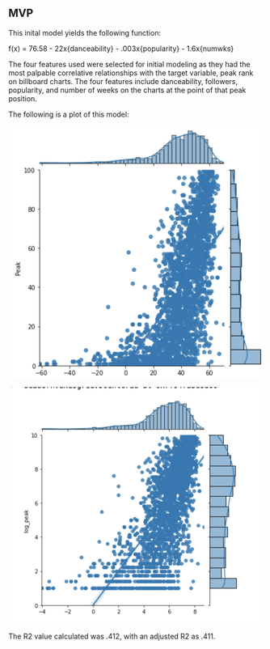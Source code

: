 ## MVP

This inital model yields the following function:

f(x) = 76.58 - 22x{danceability} - .003x{popularity} - 1.6x{numwks}

The four features used were selected for initial modeling as they had the most palpable correlative relationships with the target variable, peak rank on billboard charts. The four features include danceability, followers, popularity, and number of weeks on the charts at the point of that peak position. 


The following is a plot of this model:

![Peak Plot](https://github.com/mehiks11/MusicHits_Project/blob/master/Deliverables/MVP/peakplotmvp.png?raw=true)

![Log Peak Plot](https://github.com/mehiks11/MusicHits_Project/blob/master/Deliverables/MVP/logpeakplotmvp.png?raw=true)

The R2 value calculated was .412, with an adjusted R2 as .411. 
